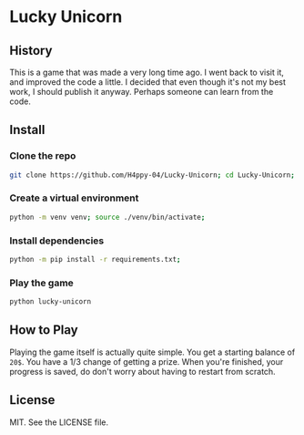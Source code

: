 # Lucky Unicorn


## History

This is a game that was made a very long time ago.  I went back to visit it,
and improved the code a little.  I decided that even though it's not my best
work, I should publish it anyway. Perhaps someone can learn from the code.

## Install

### Clone the repo
```bash
git clone https://github.com/H4ppy-04/Lucky-Unicorn; cd Lucky-Unicorn;
```
### Create a virtual environment
```bash
python -m venv venv; source ./venv/bin/activate;
```

### Install dependencies
```bash
python -m pip install -r requirements.txt;
```

### Play the game
```bash
python lucky-unicorn
```

## How to Play

Playing the game itself is actually quite simple. You get a starting balance of
`20$`. You have a 1/3 change of getting a prize. When you're finished, your
progress is saved, do don't worry about having to restart from scratch.

## License

MIT. See the LICENSE file.
